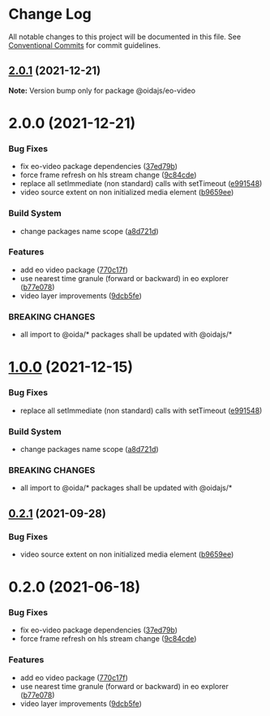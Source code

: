 # Change Log

All notable changes to this project will be documented in this file.
See [Conventional Commits](https://conventionalcommits.org) for commit guidelines.

## [2.0.1](https://gitlab.dev.eoss-cloud.it/frontend/oida/compare/@oidajs/eo-video@2.0.0...@oidajs/eo-video@2.0.1) (2021-12-21)

**Note:** Version bump only for package @oidajs/eo-video






# 2.0.0 (2021-12-21)


### Bug Fixes

* fix eo-video package dependencies ([37ed79b](https://gitlab.dev.eoss-cloud.it/frontend/oida/commit/37ed79babb02ce67b5473711876568d81faa17b0))
* force frame refresh on hls stream change ([9c84cde](https://gitlab.dev.eoss-cloud.it/frontend/oida/commit/9c84cdece3d9a852e8359616f3f6354c94bd49dd))
* replace all setImmediate (non standard) calls with setTimeout ([e991548](https://gitlab.dev.eoss-cloud.it/frontend/oida/commit/e9915486859236b2bfa37760ef4508d0f467dc77))
* video source extent on non initialized media element ([b9659ee](https://gitlab.dev.eoss-cloud.it/frontend/oida/commit/b9659eee72bbd9f48b48f9a81d2bb8151a73607a))


### Build System

* change packages name scope ([a8d721d](https://gitlab.dev.eoss-cloud.it/frontend/oida/commit/a8d721db395a8a9f9c52808c5318c392096cc2a3))


### Features

* add eo video package ([770c17f](https://gitlab.dev.eoss-cloud.it/frontend/oida/commit/770c17f69c7958bcef7fd666cd3796950cb8834b))
* use nearest time granule (forward or backward) in eo explorer ([b77e078](https://gitlab.dev.eoss-cloud.it/frontend/oida/commit/b77e07877c717c8a03f27b9154ae4741d134f7f0))
* video layer improvements ([9dcb5fe](https://gitlab.dev.eoss-cloud.it/frontend/oida/commit/9dcb5fe4b54d1a454a7f26269657d151d4ddcb43))


### BREAKING CHANGES

* all import to @oida/\* packages shall be updated with @oidajs/\*





# [1.0.0](https://gitlab.dev.eoss-cloud.it/frontend/oida/compare/@oida/eo-video@0.2.1...@oidajs/eo-video@1.0.0) (2021-12-15)


### Bug Fixes

* replace all setImmediate (non standard) calls with setTimeout ([e991548](https://gitlab.dev.eoss-cloud.it/frontend/oida/commit/e9915486859236b2bfa37760ef4508d0f467dc77))


### Build System

* change packages name scope ([a8d721d](https://gitlab.dev.eoss-cloud.it/frontend/oida/commit/a8d721db395a8a9f9c52808c5318c392096cc2a3))


### BREAKING CHANGES

* all import to @oida/\* packages shall be updated with @oidajs/\*





## [0.2.1](https://gitlab.dev.eoss-cloud.it/frontend/oida/compare/@oida/eo-video@0.2.0...@oida/eo-video@0.2.1) (2021-09-28)


### Bug Fixes

* video source extent on non initialized media element ([b9659ee](https://gitlab.dev.eoss-cloud.it/frontend/oida/commit/b9659eee72bbd9f48b48f9a81d2bb8151a73607a))





# 0.2.0 (2021-06-18)


### Bug Fixes

* fix eo-video package dependencies ([37ed79b](https://gitlab.dev.eoss-cloud.it/frontend/oida/commit/37ed79babb02ce67b5473711876568d81faa17b0))
* force frame refresh on hls stream change ([9c84cde](https://gitlab.dev.eoss-cloud.it/frontend/oida/commit/9c84cdece3d9a852e8359616f3f6354c94bd49dd))


### Features

* add eo video package ([770c17f](https://gitlab.dev.eoss-cloud.it/frontend/oida/commit/770c17f69c7958bcef7fd666cd3796950cb8834b))
* use nearest time granule (forward or backward) in eo explorer ([b77e078](https://gitlab.dev.eoss-cloud.it/frontend/oida/commit/b77e07877c717c8a03f27b9154ae4741d134f7f0))
* video layer improvements ([9dcb5fe](https://gitlab.dev.eoss-cloud.it/frontend/oida/commit/9dcb5fe4b54d1a454a7f26269657d151d4ddcb43))
